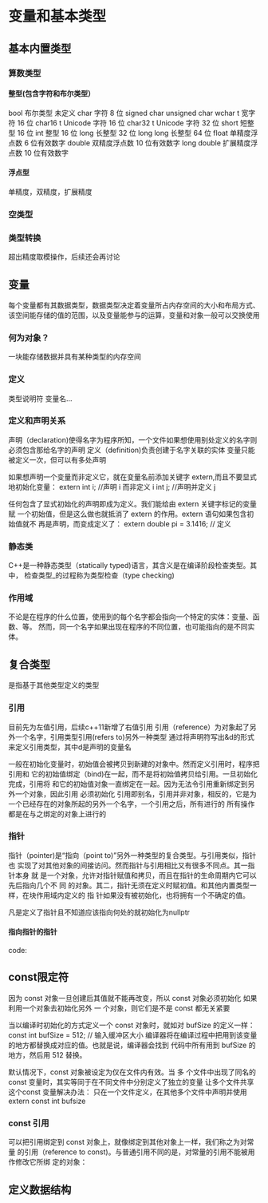 # 变量和基本类型

## 基本内置类型
### 算数类型
#### 整型(包含字符和布尔类型）

bool 布尔类型 未定义
char 字符 8 位 signed char unsigned char
wchar t 宽字符 16 位
char16 t Unicode 字符 16 位
char32 t Unicode 字符 32 位
short 短整型 16 位
int 整型 16 位
long 长整型 32 位
long long 长整型 64 位
float 单精度浮点数 6 位有效数字
double 双精度浮点数 10 位有效数字
long double 扩展精度浮点数 10 位有效数字

#### 浮点型
单精度，双精度，扩展精度

### 空类型

### 类型转换
超出精度取模操作，后续还会再讨论

## 变量
每个变量都有其数据类型，数据类型决定着变量所占内存空间的大小和布局方式、
该空间能存储的值的范围，以及变量能参与的运算，变量和对象一般可以交换使用

### 何为对象？
一块能存储数据并具有某种类型的内存空间

### 定义
类型说明符 变量名...
### 定义和声明关系
声明（declaration)使得名字为程序所知，一个文件如果想使用别处定义的名字则必须包含那给名字的声明
定义（definition)负责创建于名字关联的实体
变量只能被定义一次，但可以有多处声明

如果想声明一个变量而非定义它，就在变量名前添加关键字 extern,而且不要显式
地初始化变量：
extern int i; //声明 i 而非定义 i
int j; //声明并定义 j

任何包含了显式初始化的声明即成为定义。我们能给由 extern 关键字标记的变量赋
一个初始值，但是这么做也就抵消了 extern 的作用。extern 语句如果包含初始值就不
再是声明，而变成定义了：
extern double pi = 3.1416; // 定义
### 静态类
C++是一种静态类型（statically typed)语言，其含义是在编译阶段检查类型。其
中， 检查类型_的过程称为类型检查（type checking)
### 作用域
不论是在程序的什么位置，使用到的每个名字都会指向一个特定的实体：变量、函数、等。
然而，同一个名字如果出现在程序的不同位置，也可能指向的是不同实体。

## 复合类型
是指基于其他类型定义的类型
### 引用
目前先为左值引用，后续c++11新增了右值引用
引用（reference）为对象起了另外一个名字，引用类型引用(refers to)另外一种类型
通过将声明符写出&d的形式来定义引用类型，其中d是声明的变量名

一般在初始化变量时，初始值会被拷贝到新建的对象中。然而定义引用时，程序把引用和
它的初始值绑定（bind)在一起，而不是将初始值拷贝给引用。一旦初始化完成，引用将
和它的初始值对象一直绑定在一起。因为无法令引用重新绑定到另外一个对象，因此引用
必须初始化
引用即别名，引用并非对象，相反的，它是为一个已经存在的对象所起的另外一个名字，一个引用之后，所有进行的
所有操作都是在与之绑定的对象上进行的
### 指针
指针（pointer)是“指向（point to)”另外一种类型的复合类型。与引用类似，指针 也
实现了对其他对象的间接访问。然而指针与引用相比又有很多不同点。其一指针本身 就
是一个对象，允许对指针赋值和拷贝，而且在指针的生命周期内它可以先后指向几个不 同
的对象。其二，指针无须在定义时赋初值。和其他内置类型一样，在块作用域内定义的 指
针如果没有被初始化，也将拥有一个不确定的值。

凡是定义了指针且不知道应该指向何处的就初始化为nullptr
#### 指向指针的指针
code:
## const限定符
因为 const 对象一旦创建后其值就不能再改变，所以 const 对象必须初始化
如果利用一个对象去初始化另外 一
个对象，则它们是不是 const 都无关紧要

当以编译时初始化的方式定义一个 const 对象时，就如对 bufSize 的定义一样： const 
int bufSize = 512; // 输入缓冲区大小
编译器将在编译过程中把用到该变量的地方都替换成对应的值。也就是说，编译器会找到
代码中所有用到 bufSize 的地方，然后用 512 替换。

默认情况下，const 对象被设定为仅在文件内有效。当 多
个文件中出现了同名的 const 变量时，其实等同于在不同文件中分别定义了独立的变量
让多个文件共享这个const 变量解决办法： 
只在一个文件定义，在其他多个文件中声明并使用
extern const int bufsize
### const 引用
可以把引用绑定到 const 对象上，就像绑定到其他对象上一样，我们称之为对常量
的引用（reference to const)。与普通引用不同的是，对常量的引用不能被用作修改它所绑
定的对象：
## 定义数据结构
